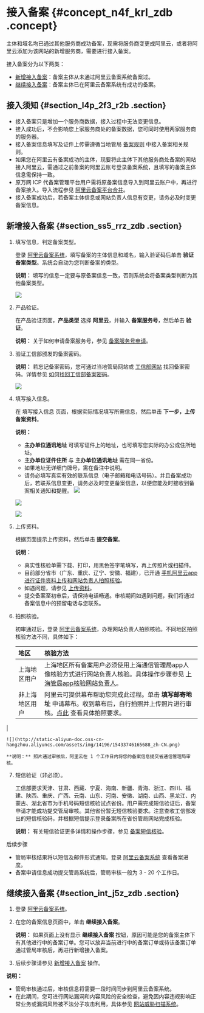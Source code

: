 # 接入备案 {#concept_n4f_krl_zdb .concept}

主体和域名均已通过其他服务商成功备案，现需将服务商变更成阿里云，或者将阿里云添加为该网站的新增服务商，需要进行接入备案。

接入备案分为以下两类：

-   [新增接入备案](#section_ss5_rrz_zdb)：备案主体从未通过阿里云备案系统备案过。
-   [继续接入备案](#section_int_j5z_zdb)：备案主体已在阿里云备案系统有成功的备案。

## 接入须知 {#section_l4p_2f3_r2b .section}

-   接入备案只是增加一个服务商数据，接入过程中无法变更信息。
-   接入成功后，不会影响您上家服务商处的备案数据，您可同时使用两家服务商的服务器。
-   接入备案信息填写及证件上传需遵循当地管局 [备案规则](../../../../intl.zh-CN/管局规则/各地区管局备案规则.md) 中接入备案相关规则。
-   如果您在阿里云有备案成功的主体，现要将此主体下其他服务商处备案的网站接入阿里云，需通过之前备案的阿里云账号登录备案系统，且填写的备案主体信息需保持一致。
-   原万网 ICP 代备案管理平台用户需将原备案信息导入到阿里云账户中，再进行备案接入。导入流程参见 [阿里云备案平台合并](https://help.aliyun.com/document_detail/48581.html)。
-   接入备案成功后，若备案主体信息或网站负责人信息有变更，请务必及时变更备案信息。

## 新增接入备案 {#section_ss5_rrz_zdb .section}

1.  填写信息，判定备案类型。

    登录 [阿里云备案系统](https://beian.aliyun.com/order/selfBaIndex.htm)，填写备案的主体信息和域名，输入验证码后单击 **验证备案类型**。系统会自动为您判断备案的类型。

    **说明：** 填写的信息一定要与原备案信息一致，否则系统会将备案类型判断为其他备案类型。

    ![](http://static-aliyun-doc.oss-cn-hangzhou.aliyuncs.com/assets/img/14196/15433746165652_zh-CN.jpg)

2.  产品验证。

    在产品验证页面，**产品类型** 选择 **阿里云**，并输入 **备案服务号**，然后单击 **验证**。

    **说明：** 关于如何申请备案服务号，参见 [备案服务号申请](intl.zh-CN/备案流程/申请备案服务号.md#)。

3.  验证工信部颁发的备案密码。

    **说明：** 若忘记备案密码，您可通过当地管局网站或 [工信部网站](http://www.miitbeian.gov.cn) 找回备案密码。详情参见 [如何找回工信部备案密码](../../../../intl.zh-CN/常见问题/其他/如何找回工信部备案密码？.md#)。

    ![](http://static-aliyun-doc.oss-cn-hangzhou.aliyuncs.com/assets/img/14198/15433746165751_zh-CN.jpg)

4.  填写接入信息。

    在 填写接入信息 页面，根据实际情况填写所需信息，然后单击 **下一步，上传备案资料**。

    **说明：** 

    -   **主办单位通讯地址** 可填写证件上的地址，也可填写您实际的办公或住所地址。
    -   **主办单位证件住所** 与 **主办单位通讯地址** 需在同一省份。
    -   如果地址无详细门牌号，需在备注中说明。
    -   请务必填写真实有效的联系信息（电子邮箱和电话号码）。并且备案成功后，若联系信息变更，请务必及时变更备案信息，以便您能及时接收到备案相关通知和提醒。
    ![](http://static-aliyun-doc.oss-cn-hangzhou.aliyuncs.com/assets/img/14198/15433746166178_zh-CN.png)

    ![](http://static-aliyun-doc.oss-cn-hangzhou.aliyuncs.com/assets/img/14198/15433746166179_zh-CN.png)

    ![](http://static-aliyun-doc.oss-cn-hangzhou.aliyuncs.com/assets/img/14198/15433746166180_zh-CN.png)

5.  上传资料。

    根据页面提示上传资料，然后单击 **提交备案**。

    **说明：** 

    -   真实性核验单需下载、打印，用黑色签字笔填写，再上传照片或扫描件。
    -   目前部分省市（广东、重庆、辽宁、安徽、福建），已开通 [手机阿里云app进行证件资料上传和网站负责人拍照核验](../../../../intl.zh-CN/常见问题/上传资料.md#)。
    -   如遇问题，请参见 [上传资料](../../../../intl.zh-CN/常见问题/上传资料.md#)。
    -   提交备案至初审后，请保持电话畅通。审核期间如遇到问题，我们将通过备案信息中的预留电话与您联系。
6.  拍照核验。

    初审通过后，登录 [阿里云备案系统](https://beian.aliyun.com/order/selfBaIndex.htm)，办理网站负责人拍照核验。不同地区拍照核验方法不同，具体如下：

    |地区|核验方法|
    |:-|:---|
    |上海地区用户|上海地区所有备案用户必须使用上海通信管理局app人像核验方式进行网站负责人核验。具体操作步骤参见 [上海管局app核验网站负责人](intl.zh-CN/备案流程/上海地区通过手机app核验网站负责人.md#)。|
    |非上海地区用户|阿里云可提供幕布帮助您完成此过程。单击 **填写邮寄地址** 申请幕布。收到幕布后，自行拍照并上传照片进行审核。[点此](../../../../intl.zh-CN/常见问题/拍照核验.md#) 查看具体拍照要求。

|

    ![](http://static-aliyun-doc.oss-cn-hangzhou.aliyuncs.com/assets/img/14196/15433746165688_zh-CN.png)

    **说明：** 照片通过审核后，阿里云在 1 个工作日内将您的备案信息提交省通信管理局审核。

7.  短信验证（非必须）。

    工信部要求天津、甘肃、西藏、宁夏、海南、新疆、青海、浙江、四川、福建、陕西、重庆、广西、云南、山东、河南、安徽、湖南、山西、黑龙江、内蒙古、湖北省市为手机号码短信核验试点省份。用户需完成短信验证后，备案申请才能成功提交管局审核。其他省份暂无短信核验要求。注意查收工信部发出的短信核验码，并根据短信提示登录备案所在省份管局网站完成核验。

    **说明：** 有关短信验证更多详情和操作步骤，参见 [备案短信核验](intl.zh-CN/备案流程/备案短信核验.md#)。


后续步骤

-   管局审核结果将以短信及邮件形式通知。登录 [阿里云备案系统](https://beian.aliyun.com/order/index) 查看备案进度。
-   备案申请信息成功提交管局系统后，管局审核一般为 3 - 20 个工作日。

## 继续接入备案 {#section_int_j5z_zdb .section}

1.  登录 [阿里云备案系统](https://beian.aliyun.com/order/)。
2.  在您的备案信息页面中，单击 **继续接入备案**。

    **说明：** 如果页面上没有显示 **继续接入备案** 按钮，原因可能是您的备案主体下有其他进行中的备案订单。您可以放弃当前进行中的备案订单或待该备案订单通过管局审核后，再进行新增接入备案。

3.  后续步骤请参见 [新增接入备案](#section_ss5_rrz_zdb) 操作。

**说明：** 

-   管局审核通过后，审核信息将需要一段时间同步到阿里云备案系统。
-   在此期间，您可进行网站漏洞和内容风险的安全检查，避免因内容违规影响正常业务或漏洞风险被不法分子攻击利用，具体参见 [网站威胁扫描系统](https://www.alibabacloud.com/product/avds)。

